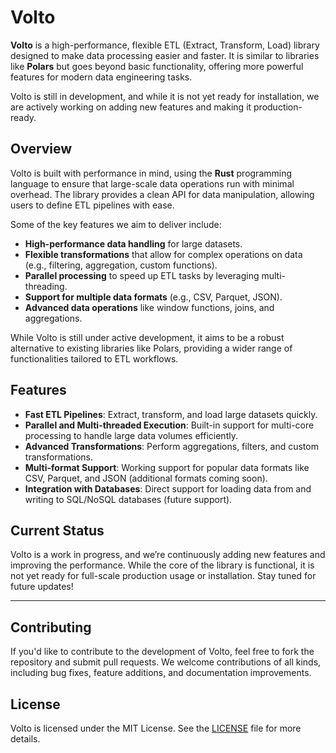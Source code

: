 # Volto

**Volto** is a high-performance, flexible ETL (Extract, Transform, Load) library designed to make data processing easier and faster. It is similar to libraries like **Polars** but goes beyond basic functionality, offering more powerful features for modern data engineering tasks.

Volto is still in development, and while it is not yet ready for installation, we are actively working on adding new features and making it production-ready.

## Overview

Volto is built with performance in mind, using the **Rust** programming language to ensure that large-scale data operations run with minimal overhead. The library provides a clean API for data manipulation, allowing users to define ETL pipelines with ease.

Some of the key features we aim to deliver include:

- **High-performance data handling** for large datasets.
- **Flexible transformations** that allow for complex operations on data (e.g., filtering, aggregation, custom functions).
- **Parallel processing** to speed up ETL tasks by leveraging multi-threading.
- **Support for multiple data formats** (e.g., CSV, Parquet, JSON).
- **Advanced data operations** like window functions, joins, and aggregations.

While Volto is still under active development, it aims to be a robust alternative to existing libraries like Polars, providing a wider range of functionalities tailored to ETL workflows.

## Features

- **Fast ETL Pipelines**: Extract, transform, and load large datasets quickly.
- **Parallel and Multi-threaded Execution**: Built-in support for multi-core processing to handle large data volumes efficiently.
- **Advanced Transformations**: Perform aggregations, filters, and custom transformations.
- **Multi-format Support**: Working support for popular data formats like CSV, Parquet, and JSON (additional formats coming soon).
- **Integration with Databases**: Direct support for loading data from and writing to SQL/NoSQL databases (future support).

## Current Status

Volto is a work in progress, and we’re continuously adding new features and improving the performance. While the core of the library is functional, it is not yet ready for full-scale production usage or installation. Stay tuned for future updates!

---

## Contributing

If you'd like to contribute to the development of Volto, feel free to fork the repository and submit pull requests. We welcome contributions of all kinds, including bug fixes, feature additions, and documentation improvements.

## License

Volto is licensed under the MIT License. See the [LICENSE](https://github.com/dreynow/volto/blob/main/LICENSE) file for more details.
